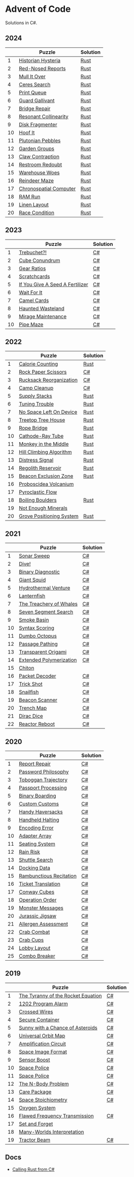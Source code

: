 # Advent of Code
Solutions in C#.

## 2024

|    | Puzzle | Solution |
|----|--------|----------|
| 1  | [Historian Hysteria](https://adventofcode.com/2024/day/1) | [Rust](https://github.com/sindrekjr/AdventOfCode/blob/master/AdventOfCode.Solutions.Rust/src/y2024/d01.rs) |
| 2  | [Red-Nosed Reports](https://adventofcode.com/2024/day/2) | [Rust](https://github.com/sindrekjr/AdventOfCode/blob/master/AdventOfCode.Solutions.Rust/src/y2024/d02.rs) |
| 3  | [Mull It Over](https://adventofcode.com/2024/day/3) | [Rust](https://github.com/sindrekjr/AdventOfCode/blob/master/AdventOfCode.Solutions.Rust/src/y2024/d03.rs) |
| 4  | [Ceres Search](https://adventofcode.com/2024/day/4) | [Rust](https://github.com/sindrekjr/AdventOfCode/blob/master/AdventOfCode.Solutions.Rust/src/y2024/d04.rs) |
| 5  | [Print Queue](https://adventofcode.com/2024/day/5) | [Rust](https://github.com/sindrekjr/AdventOfCode/blob/master/AdventOfCode.Solutions.Rust/src/y2024/d05.rs) |
| 6  | [Guard Gallivant](https://adventofcode.com/2024/day/6) | [Rust](https://github.com/sindrekjr/AdventOfCode/blob/master/AdventOfCode.Solutions.Rust/src/y2024/d06.rs) |
| 7  | [Bridge Repair](https://adventofcode.com/2024/day/7) | [Rust](https://github.com/sindrekjr/AdventOfCode/blob/master/AdventOfCode.Solutions.Rust/src/y2024/d07.rs) |
| 8  | [Resonant Collinearity](https://adventofcode.com/2024/day/8) | [Rust](https://github.com/sindrekjr/AdventOfCode/blob/master/AdventOfCode.Solutions.Rust/src/y2024/d08.rs) |
| 9  | [Disk Fragmenter](https://adventofcode.com/2024/day/9) | [Rust](https://github.com/sindrekjr/AdventOfCode/blob/master/AdventOfCode.Solutions.Rust/src/y2024/d09.rs) |
| 10 | [Hoof It](https://adventofcode.com/2024/day/10) | [Rust](https://github.com/sindrekjr/AdventOfCode/blob/master/AdventOfCode.Solutions.Rust/src/y2024/d10.rs) |
| 11 | [Plutonian Pebbles](https://adventofcode.com/2024/day/11) | [Rust](https://github.com/sindrekjr/AdventOfCode/blob/master/AdventOfCode.Solutions.Rust/src/y2024/d11.rs) |
| 12 | [Garden Groups](https://adventofcode.com/2024/day/12) | [Rust](https://github.com/sindrekjr/AdventOfCode/blob/master/AdventOfCode.Solutions.Rust/src/y2024/d12.rs) |
| 13 | [Claw Contraption](https://adventofcode.com/2024/day/13) | [Rust](https://github.com/sindrekjr/AdventOfCode/blob/master/AdventOfCode.Solutions.Rust/src/y2024/d13.rs) |
| 14 | [Restroom Redoubt](https://adventofcode.com/2024/day/14) | [Rust](https://github.com/sindrekjr/AdventOfCode/blob/master/AdventOfCode.Solutions.Rust/src/y2024/d14.rs) |
| 15 | [Warehouse Woes](https://adventofcode.com/2024/day/15) | [Rust](https://github.com/sindrekjr/AdventOfCode/blob/master/AdventOfCode.Solutions.Rust/src/y2024/d15.rs) |
| 16 | [Reindeer Maze](https://adventofcode.com/2024/day/16) | [Rust](https://github.com/sindrekjr/AdventOfCode/blob/master/AdventOfCode.Solutions.Rust/src/y2024/d16.rs) |
| 17 | [Chronospatial Computer](https://adventofcode.com/2024/day/17) | [Rust](https://github.com/sindrekjr/AdventOfCode/blob/master/AdventOfCode.Solutions.Rust/src/y2024/d17.rs) |
| 18 | [RAM Run](https://adventofcode.com/2024/day/18) | [Rust](https://github.com/sindrekjr/AdventOfCode/blob/master/AdventOfCode.Solutions.Rust/src/y2024/d18.rs) |
| 19 | [Linen Layout](https://adventofcode.com/2024/day/19) | [Rust](https://github.com/sindrekjr/AdventOfCode/blob/master/AdventOfCode.Solutions.Rust/src/y2024/d19.rs) |
| 20 | [Race Condition](https://adventofcode.com/2024/day/20) | [Rust](https://github.com/sindrekjr/AdventOfCode/blob/master/AdventOfCode.Solutions.Rust/src/y2024/d20.rs) |

## 2023

|    | Puzzle | Solution |
|----|--------|----------|
| 1  | [Trebuchet?!](https://adventofcode.com/2023/day/1) | [C#](https://github.com/sindrekjr/AdventOfCode/blob/master/AdventOfCode.Solutions/Year2023/Day01/Solution.cs) |
| 2  | [Cube Conundrum](https://adventofcode.com/2023/day/2) | [C#](https://github.com/sindrekjr/AdventOfCode/blob/master/AdventOfCode.Solutions/Year2023/Day02/Solution.cs) |
| 3  | [Gear Ratios](https://adventofcode.com/2023/day/3) | [C#](https://github.com/sindrekjr/AdventOfCode/blob/master/AdventOfCode.Solutions/Year2023/Day03/Solution.cs) |
| 4  | [Scratchcards](https://adventofcode.com/2023/day/4) | [C#](https://github.com/sindrekjr/AdventOfCode/blob/master/AdventOfCode.Solutions/Year2023/Day04/Solution.cs) |
| 5  | [If You Give A Seed A Fertilizer](https://adventofcode.com/2023/day/5) | [C#](https://github.com/sindrekjr/AdventOfCode/blob/master/AdventOfCode.Solutions/Year2023/Day05/Solution.cs) |
| 6  | [Wait For It](https://adventofcode.com/2023/day/6) | [C#](https://github.com/sindrekjr/AdventOfCode/blob/master/AdventOfCode.Solutions/Year2023/Day06/Solution.cs) |
| 7  | [Camel Cards](https://adventofcode.com/2023/day/7) | [C#](https://github.com/sindrekjr/AdventOfCode/blob/master/AdventOfCode.Solutions/Year2023/Day07/Solution.cs) |
| 8  | [Haunted Wasteland](https://adventofcode.com/2023/day/8) | [C#](https://github.com/sindrekjr/AdventOfCode/blob/master/AdventOfCode.Solutions/Year2023/Day08/Solution.cs) |
| 9  | [Mirage Maintenance](https://adventofcode.com/2023/day/9) | [C#](https://github.com/sindrekjr/AdventOfCode/blob/master/AdventOfCode.Solutions/Year2023/Day09/Solution.cs) |
| 10 | [Pipe Maze](https://adventofcode.com/2023/day/10) | [C#](https://github.com/sindrekjr/AdventOfCode/blob/master/AdventOfCode.Solutions/Year2023/Day10/Solution.cs) |

## 2022

|    | Puzzle | Solution |
|----|--------|----------|
| 1  | [Calorie Counting](https://adventofcode.com/2023/day/1) | [Rust](https://github.com/sindrekjr/AdventOfCode/blob/master/AdventOfCode.Solutions.Rust/src/y2022/d01.rs) |
| 2  | [Rock Paper Scissors](https://adventofcode.com/2023/day/2 ) | [C#](https://github.com/sindrekjr/AdventOfCode/blob/master/AdventOfCode.Solutions/Year2022/Day02/Solution.cs) |
| 3  | [Rucksack Reorganization](https://adventofcode.com/2023/day/3 ) | [C#](https://github.com/sindrekjr/AdventOfCode/blob/master/AdventOfCode.Solutions/Year2022/Day03/Solution.cs) |
| 4  | [Camp Cleanup](https://adventofcode.com/2023/day/4 ) | [C#](https://github.com/sindrekjr/AdventOfCode/blob/master/AdventOfCode.Solutions/Year2022/Day04/Solution.cs) |
| 5  | [Supply Stacks](https://adventofcode.com/2023/day/5 ) | [Rust](https://github.com/sindrekjr/AdventOfCode/blob/master/AdventOfCode.Solutions.Rust/src/y2022/d05.rs) |
| 6  | [Tuning Trouble](https://adventofcode.com/2023/day/6 ) | [Rust](https://github.com/sindrekjr/AdventOfCode/blob/master/AdventOfCode.Solutions.Rust/src/y2022/d06.rs) |
| 7  | [No Space Left On Device](https://adventofcode.com/2023/day/7 ) | [Rust](https://github.com/sindrekjr/AdventOfCode/blob/master/AdventOfCode.Solutions.Rust/src/y2022/d07.rs) |
| 8  | [Treetop Tree House](https://adventofcode.com/2023/day/8 ) | [Rust](https://github.com/sindrekjr/AdventOfCode/blob/master/AdventOfCode.Solutions.Rust/src/y2022/d08.rs) |
| 9  | [Rope Bridge](https://adventofcode.com/2023/day/9 ) | [Rust](https://github.com/sindrekjr/AdventOfCode/blob/master/AdventOfCode.Solutions.Rust/src/y2022/d09.rs) |
| 10 | [Cathode-Ray Tube](https://adventofcode.com/2023/day/10) | [Rust](https://github.com/sindrekjr/AdventOfCode/blob/master/AdventOfCode.Solutions.Rust/src/y2022/d10.rs) |
| 11 | [Monkey in the Middle](https://adventofcode.com/2023/day/11) | [Rust](https://github.com/sindrekjr/AdventOfCode/blob/master/AdventOfCode.Solutions.Rust/src/y2022/d11.rs) |
| 12 | [Hill Climbing Algorithm ](https://adventofcode.com/2023/day/12) | [Rust](https://github.com/sindrekjr/AdventOfCode/blob/master/AdventOfCode.Solutions.Rust/src/y2022/d12.rs) |
| 13 | [Distress Signal](https://adventofcode.com/2023/day/13) | [Rust](https://github.com/sindrekjr/AdventOfCode/blob/master/AdventOfCode.Solutions.Rust/src/y2022/d13.rs) |
| 14 | [Regolith Reservoir](https://adventofcode.com/2023/day/14) | [Rust](https://github.com/sindrekjr/AdventOfCode/blob/master/AdventOfCode.Solutions.Rust/src/y2022/d14.rs) |
| 15 | [Beacon Exclusion Zone](https://adventofcode.com/2023/day/15) | [Rust](https://github.com/sindrekjr/AdventOfCode/blob/master/AdventOfCode.Solutions.Rust/src/y2022/d15.rs) |
| 16 | [Proboscidea Volcanium](https://adventofcode.com/2023/day/16) |
| 17 | [Pyroclastic Flow](https://adventofcode.com/2023/day/17) |
| 18 | [Boiling Boulders](https://adventofcode.com/2023/day/18) | [Rust](https://github.com/sindrekjr/AdventOfCode/blob/master/AdventOfCode.Solutions.Rust/src/y2022/d18.rs) |
| 19 | [Not Enough Minerals](https://adventofcode.com/2023/day/19) |
| 20 | [Grove Positioning System](https://adventofcode.com/2022/day/20) | [Rust](https://github.com/sindrekjr/AdventOfCode/blob/master/AdventOfCode.Solutions.Rust/src/y2022/d20.rs) |

## 2021

|    | Puzzle | Solution |
|----|--------|----------|
| 1  | [Sonar Sweep](https://adventofcode.com/2021/day/1) | [C#](https://github.com/sindrekjr/AdventOfCode/blob/master/AdventOfCode.Solutions/Year2021/Day01/Solution.cs) |
| 2  | [Dive!](https://adventofcode.com/2021/day/2) | [C#](https://github.com/sindrekjr/AdventOfCode/blob/master/AdventOfCode.Solutions/Year2021/Day02/Solution.cs) |
| 3  | [Binary Diagnostic](https://adventofcode.com/2021/day/3) | [C#](https://github.com/sindrekjr/AdventOfCode/blob/master/AdventOfCode.Solutions/Year2021/Day03/Solution.cs) |
| 4  | [Giant Squid](https://adventofcode.com/2021/day/4) | [C#](https://github.com/sindrekjr/AdventOfCode/blob/master/AdventOfCode.Solutions/Year2021/Day04/Solution.cs) |
| 5  | [Hydrothermal Venture](https://adventofcode.com/2021/day/5) | [C#](https://github.com/sindrekjr/AdventOfCode/blob/master/AdventOfCode.Solutions/Year2021/Day05/Solution.cs) |
| 6  | [Lanternfish](https://adventofcode.com/2021/day/6) | [C#](https://github.com/sindrekjr/AdventOfCode/blob/master/AdventOfCode.Solutions/Year2021/Day06/Solution.cs) |
| 7  | [The Treachery of Whales](https://adventofcode.com/2021/day/7) | [C#](https://github.com/sindrekjr/AdventOfCode/blob/master/AdventOfCode.Solutions/Year2021/Day07/Solution.cs) |
| 8  | [Seven Segment Search](https://adventofcode.com/2021/day/8) | [C#](https://github.com/sindrekjr/AdventOfCode/blob/master/AdventOfCode.Solutions/Year2021/Day08/Solution.cs) |
| 9  | [Smoke Basin](https://adventofcode.com/2021/day/9) | [C#](https://github.com/sindrekjr/AdventOfCode/blob/master/AdventOfCode.Solutions/Year2021/Day09/Solution.cs) |
| 10 | [Syntax Scoring](https://adventofcode.com/2021/day/10) | [C#](https://github.com/sindrekjr/AdventOfCode/blob/master/AdventOfCode.Solutions/Year2021/Day10/Solution.cs) |
| 11 | [Dumbo Octopus](https://adventofcode.com/2021/day/11) | [C#](https://github.com/sindrekjr/AdventOfCode/blob/master/AdventOfCode.Solutions/Year2021/Day11/Solution.cs) |
| 12 | [Passage Pathing](https://adventofcode.com/2021/day/12) | [C#](https://github.com/sindrekjr/AdventOfCode/blob/master/AdventOfCode.Solutions/Year2021/Day12/Solution.cs) |
| 13 | [Transparent Origami](https://adventofcode.com/2021/day/13) | [C#](https://github.com/sindrekjr/AdventOfCode/blob/master/AdventOfCode.Solutions/Year2021/Day13/Solution.cs) |
| 14 | [Extended Polymerization](https://adventofcode.com/2021/day/14) | [C#](https://github.com/sindrekjr/AdventOfCode/blob/master/AdventOfCode.Solutions/Year2021/Day14/Solution.cs) |
| 15 | [Chiton](https://adventofcode.com/2021/day/15) |
| 16 | [Packet Decoder](https://adventofcode.com/2021/day/16) | [C#](https://github.com/sindrekjr/AdventOfCode/blob/master/AdventOfCode.Solutions/Year2021/Day16/Solution.cs) |
| 17 | [Trick Shot](https://adventofcode.com/2021/day/17) | [C#](https://github.com/sindrekjr/AdventOfCode/blob/master/AdventOfCode.Solutions/Year2021/Day17/Solution.cs) |
| 18 | [Snailfish](https://adventofcode.com/2021/day/18) | [C#](https://github.com/sindrekjr/AdventOfCode/blob/master/AdventOfCode.Solutions/Year2021/Day18/Solution.cs) |
| 19 | [Beacon Scanner](https://adventofcode.com/2021/day/19) | [C#](https://github.com/sindrekjr/AdventOfCode/blob/master/AdventOfCode.Solutions/Year2021/Day19/Solution.cs) |
| 20 | [Trench Map](https://adventofcode.com/2021/day/20) | [C#](https://github.com/sindrekjr/AdventOfCode/blob/master/AdventOfCode.Solutions/Year2021/Day20/Solution.cs) |
| 21 | [Dirac Dice](https://adventofcode.com/2021/day/21) | [C#](https://github.com/sindrekjr/AdventOfCode/blob/master/AdventOfCode.Solutions/Year2021/Day21/Solution.cs) |
| 22 | [Reactor Reboot](https://adventofcode.com/2021/day/22) | [C#](https://github.com/sindrekjr/AdventOfCode/blob/master/AdventOfCode.Solutions/Year2021/Day22/Solution.cs) |

## 2020

|    | Puzzle | Solution |
|----|--------|----------|
| 1  | [Report Repair](https://adventofcode.com/2020/day/1) | [C#](https://github.com/sindrekjr/AdventOfCode/blob/master/AdventOfCode.Solutions/Year2020/Day01/Solution.cs) |
| 2  | [Password Philosophy](https://adventofcode.com/2020/day/2) | [C#](https://github.com/sindrekjr/AdventOfCode/blob/master/AdventOfCode.Solutions/Year2020/Day02/Solution.cs) |
| 3  | [Toboggan Trajectory](https://adventofcode.com/2020/day/3) | [C#](https://github.com/sindrekjr/AdventOfCode/blob/master/AdventOfCode.Solutions/Year2020/Day03/Solution.cs) |
| 4  | [Passport Processing](https://adventofcode.com/2020/day/4) | [C#](https://github.com/sindrekjr/AdventOfCode/blob/master/AdventOfCode.Solutions/Year2020/Day04/Solution.cs) |
| 5  | [Binary Boarding](https://adventofcode.com/2020/day/5) | [C#](https://github.com/sindrekjr/AdventOfCode/blob/master/AdventOfCode.Solutions/Year2020/Day05/Solution.cs) |
| 6  | [Custom Customs](https://adventofcode.com/2020/day/6) | [C#](https://github.com/sindrekjr/AdventOfCode/blob/master/AdventOfCode.Solutions/Year2020/Day06/Solution.cs) |
| 7  | [Handy Haversacks](https://adventofcode.com/2020/day/7) | [C#](https://github.com/sindrekjr/AdventOfCode/blob/master/AdventOfCode.Solutions/Year2020/Day07/Solution.cs) |
| 8  | [Handheld Halting](https://adventofcode.com/2020/day/8) | [C#](https://github.com/sindrekjr/AdventOfCode/blob/master/AdventOfCode.Solutions/Year2020/Day08/Solution.cs) |
| 9  | [Encoding Error](https://adventofcode.com/2020/day/9) | [C#](https://github.com/sindrekjr/AdventOfCode/blob/master/AdventOfCode.Solutions/Year2020/Day09/Solution.cs) |
| 10 | [Adapter Array](https://adventofcode.com/2020/day/10) | [C#](https://github.com/sindrekjr/AdventOfCode/blob/master/AdventOfCode.Solutions/Year2020/Day10/Solution.cs) |
| 11 | [Seating System](https://adventofcode.com/2020/day/11) | [C#](https://github.com/sindrekjr/AdventOfCode/blob/master/AdventOfCode.Solutions/Year2020/Day11/Solution.cs) |
| 12 | [Rain Risk](https://adventofcode.com/2020/day/12) | [C#](https://github.com/sindrekjr/AdventOfCode/blob/master/AdventOfCode.Solutions/Year2020/Day12/Solution.cs) |
| 13 | [Shuttle Search](https://adventofcode.com/2020/day/13) | [C#](https://github.com/sindrekjr/AdventOfCode/blob/master/AdventOfCode.Solutions/Year2020/Day13/Solution.cs) |
| 14 | [Docking Data](https://adventofcode.com/2020/day/14) | [C#](https://github.com/sindrekjr/AdventOfCode/blob/master/AdventOfCode.Solutions/Year2020/Day14/Solution.cs) |
| 15 | [Rambunctious Recitation](https://adventofcode.com/2020/day/15) | [C#](https://github.com/sindrekjr/AdventOfCode/blob/master/AdventOfCode.Solutions/Year2020/Day15/Solution.cs) |
| 16 | [Ticket Translation](https://adventofcode.com/2020/day/16) | [C#](https://github.com/sindrekjr/AdventOfCode/blob/master/AdventOfCode.Solutions/Year2020/Day16/Solution.cs) |
| 17 | [Conway Cubes](https://adventofcode.com/2020/day/17) | [C#](https://github.com/sindrekjr/AdventOfCode/blob/master/AdventOfCode.Solutions/Year2020/Day17/Solution.cs) |
| 18 | [Operation Order](https://adventofcode.com/2020/day/18) | [C#](https://github.com/sindrekjr/AdventOfCode/blob/master/AdventOfCode.Solutions/Year2020/Day18/Solution.cs) |
| 19 | [Monster Messages](https://adventofcode.com/2020/day/19) | [C#](https://github.com/sindrekjr/AdventOfCode/blob/master/AdventOfCode.Solutions/Year2020/Day19/Solution.cs) |
| 20 | [Jurassic Jigsaw](https://adventofcode.com/2020/day/20) | [C#](https://github.com/sindrekjr/AdventOfCode/blob/master/AdventOfCode.Solutions/Year2020/Day20/Solution.cs) |
| 21 | [Allergen Assessment](https://adventofcode.com/2020/day/21) | [C#](https://github.com/sindrekjr/AdventOfCode/blob/master/AdventOfCode.Solutions/Year2020/Day21/Solution.cs) |
| 22 | [Crab Combat](https://adventofcode.com/2020/day/22) | [C#](https://github.com/sindrekjr/AdventOfCode/blob/master/AdventOfCode.Solutions/Year2020/Day22/Solution.cs) |
| 23 | [Crab Cups](https://adventofcode.com/2020/day/23) | [C#](https://github.com/sindrekjr/AdventOfCode/blob/master/AdventOfCode.Solutions/Year2020/Day23/Solution.cs) |
| 24 | [Lobby Layout](https://adventofcode.com/2020/day/24) | [C#](https://github.com/sindrekjr/AdventOfCode/blob/master/AdventOfCode.Solutions/Year2020/Day24/Solution.cs) |
| 25 | [Combo Breaker](https://adventofcode.com/2020/day/25) | [C#](https://github.com/sindrekjr/AdventOfCode/blob/master/AdventOfCode.Solutions/Year2020/Day25/Solution.cs) |

## 2019

|    | Puzzle | Solution |
|----|--------|----------|
| 1  | [The Tyranny of the Rocket Equation](https://adventofcode.com/2019/day/1) | [C#](https://github.com/sindrekjr/AdventOfCode/blob/master/AdventOfCode.Solutions/Year2019/Day01/Solution.cs) |
| 2  | [1202 Program Alarm](https://adventofcode.com/2019/day/2) | [C#](https://github.com/sindrekjr/AdventOfCode/blob/master/AdventOfCode.Solutions/Year2019/Day02/Solution.cs) |
| 3  | [Crossed Wires](https://adventofcode.com/2019/day/3) | [C#](https://github.com/sindrekjr/AdventOfCode/blob/master/AdventOfCode.Solutions/Year2019/Day03/Solution.cs) |
| 4  | [Secure Container](https://adventofcode.com/2019/day/4) | [C#](https://github.com/sindrekjr/AdventOfCode/blob/master/AdventOfCode.Solutions/Year2019/Day04/Solution.cs) |
| 5  | [Sunny with a Chance of Asteroids](https://adventofcode.com/2019/day/5) | [C#](https://github.com/sindrekjr/AdventOfCode/blob/master/AdventOfCode.Solutions/Year2019/Day05/Solution.cs) |
| 6  | [Universal Orbit Map](https://adventofcode.com/2019/day/6) | [C#](https://github.com/sindrekjr/AdventOfCode/blob/master/AdventOfCode.Solutions/Year2019/Day06/Solution.cs) |
| 7  | [Amplification Circuit](https://adventofcode.com/2019/day/7) | [C#](https://github.com/sindrekjr/AdventOfCode/blob/master/AdventOfCode.Solutions/Year2019/Day07/Solution.cs) |
| 8  | [Space Image Format](https://adventofcode.com/2019/day/8) | [C#](https://github.com/sindrekjr/AdventOfCode/blob/master/AdventOfCode.Solutions/Year2019/Day08/Solution.cs) |
| 9  | [Sensor Boost](https://adventofcode.com/2019/day/9) | [C#](https://github.com/sindrekjr/AdventOfCode/blob/master/AdventOfCode.Solutions/Year2019/Day09/Solution.cs) |
| 10 | [Space Police](https://adventofcode.com/2019/day/10) | [C#](https://github.com/sindrekjr/AdventOfCode/blob/master/AdventOfCode.Solutions/Year2019/Day10/Solution.cs) |
| 11 | [Space Police](https://adventofcode.com/2019/day/11) | [C#](https://github.com/sindrekjr/AdventOfCode/blob/master/AdventOfCode.Solutions/Year2019/Day11/Solution.cs) |
| 12 | [The N-Body Problem](https://adventofcode.com/2019/day/12) | [C#](https://github.com/sindrekjr/AdventOfCode/blob/master/AdventOfCode.Solutions/Year2019/Day12/Solution.cs) |
| 13 | [Care Package](https://adventofcode.com/2019/day/13) | [C#](https://github.com/sindrekjr/AdventOfCode/blob/master/AdventOfCode.Solutions/Year2019/Day13/Solution.cs) |
| 14 | [Space Stoichiometry](https://adventofcode.com/2019/day/14) | [C#](https://github.com/sindrekjr/AdventOfCode/blob/master/AdventOfCode.Solutions/Year2019/Day14/Solution.cs) |
| 15 | [Oxygen System ](https://adventofcode.com/2019/day/15) | |
| 16 | [Flawed Frequency Transmission](https://adventofcode.com/2019/day/16) | [C#](https://github.com/sindrekjr/AdventOfCode/blob/master/AdventOfCode.Solutions/Year2019/Day16/Solution.cs) |
| 17 | [Set and Forget](https://adventofcode.com/2019/day/17) | |
| 18 | [Many-Worlds Interpretation](https://adventofcode.com/2019/day/18) | |
| 19 | [Tractor Beam](https://adventofcode.com/2019/day/19) | [C#](https://github.com/sindrekjr/AdventOfCode/blob/master/AdventOfCode.Solutions/Year2019/Day19/Solution.cs) |

## Docs

- [Calling Rust from C#](https://dev.to/living_syn/calling-rust-from-c-6hk)
